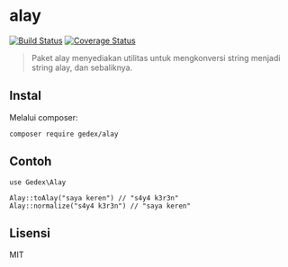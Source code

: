 alay
====

[![Build Status](https://travis-ci.org/gedex/alay.png?branch=master)](https://travis-ci.org/gedex/alay)
[![Coverage Status](https://coveralls.io/repos/gedex/alay/badge.svg?branch=master&service=github)](https://coveralls.io/github/gedex/alay?branch=master)

> Paket alay menyediakan utilitas untuk mengkonversi string menjadi string alay, dan sebaliknya.

## Instal

Melalui composer:

```
composer require gedex/alay
```

## Contoh

```
use Gedex\Alay

Alay::toAlay("saya keren") // "s4y4 k3r3n"
Alay::normalize("s4y4 k3r3n") // "saya keren"
```

## Lisensi

MIT
